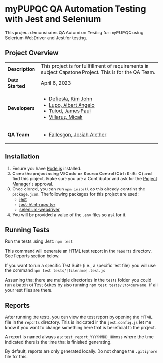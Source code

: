 # myPUPQC QA Automation Testing with Jest and Selenium

This project demonstrates QA Automtion Testing for myPUPQC using Selenium WebDriver and Jest for testing.

## Project Overview

|                  |                                                                                                                                                                                                                                                         |
| ---------------- | ------------------------------------------------------------------------------------------------------------------------------------------------------------------------------------------------------------------------------------------------------- |
| **Description**  | This project is for fullfillment of requirements in subject Capstone Project. This is for the QA Team.                                                                                                                                                  |
| **Date Started** | April 6, 2023                                                                                                                                                                                                                                           |
| **Developers**   | <ul><li>[Defiesta, Kim John](https://github.com/Moonkeyk666)</li><li>[Lupo, Albert Angelo](https://github.com/blaterwolf)</li><li>[Tulod, James Paul](https://github.com/polekstulod)</li><li>[Villaruz, Micah](https://github.com/micahvllz)</li></ul> |
| **QA Team**      | <ul><li>[Fallesgon, Josiah Alether](https://github.com/Josayah32)</li></ul>                                                                                                                                                                             |

## Installation

1. Ensure you have [Node.js](https://nodejs.org/) installed.
2. Clone the project using VSCode on Source Control (Ctrl+Shift+G) and find this project. Make sure you are a Contributor and ask for the [Project Manager](https://github.com/blaterwolf)'s approval.
3. Once cloned, you can run `npm install` as this already contains the `package.json`. The following packages for this project are used:
    - [jest](https://www.npmjs.com/package/jest)
    - [jest-html-reporter](https://www.npmjs.com/package/jest-html-reporter)
    - [selenium-webdriver](https://www.npmjs.com/package/selenium-webdriver)
4. You will be provided a value of the `.env` files so ask for it.

## Running Tests

Run the tests using Jest: `npm test`

This command will generate an HTML test report in the `reports` directory. See Reports section below.

If you want to run a specific Test Suite (i.e., a specific test file), you will use the command `npm test tests/[filename].test.js`

Assuming that there are multiple directories in the `tests` folder, you could run a batch of Test Suites by also running `npm test tests/[folderName]` if all your test files are there.

## Reports

After running the tests, you can view the test report by opening the HTML file in the `reports` directory. This is indicated in the `jest.config.js` let me know if you want to change something here that is beneficial to the project.

A report is named always as: `test_report_YYYYMMDD_HHmmss` where the time indicated there is the time that is finished generating.

By default, reports are only generated locally. Do not change the `.gitignore` file for this.
